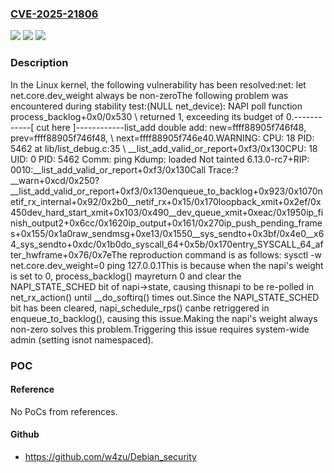 ### [CVE-2025-21806](https://cve.mitre.org/cgi-bin/cvename.cgi?name=CVE-2025-21806)
![](https://img.shields.io/static/v1?label=Product&message=Linux&color=blue)
![](https://img.shields.io/static/v1?label=Version&message=e3876605450979fe52a1a03e7eb78a89bf59e76a%3C%20d0e0f9c8218826926d7692980c98236d9f21fd3c%20&color=brighgreen)
![](https://img.shields.io/static/v1?label=Vulnerability&message=n%2Fa&color=brighgreen)

### Description

In the Linux kernel, the following vulnerability has been resolved:net: let net.core.dev_weight always be non-zeroThe following problem was encountered during stability test:(NULL net_device): NAPI poll function process_backlog+0x0/0x530 \	returned 1, exceeding its budget of 0.------------[ cut here ]------------list_add double add: new=ffff88905f746f48, prev=ffff88905f746f48, \	next=ffff88905f746e40.WARNING: CPU: 18 PID: 5462 at lib/list_debug.c:35 \	__list_add_valid_or_report+0xf3/0x130CPU: 18 UID: 0 PID: 5462 Comm: ping Kdump: loaded Not tainted 6.13.0-rc7+RIP: 0010:__list_add_valid_or_report+0xf3/0x130Call Trace:? __warn+0xcd/0x250? __list_add_valid_or_report+0xf3/0x130enqueue_to_backlog+0x923/0x1070netif_rx_internal+0x92/0x2b0__netif_rx+0x15/0x170loopback_xmit+0x2ef/0x450dev_hard_start_xmit+0x103/0x490__dev_queue_xmit+0xeac/0x1950ip_finish_output2+0x6cc/0x1620ip_output+0x161/0x270ip_push_pending_frames+0x155/0x1a0raw_sendmsg+0xe13/0x1550__sys_sendto+0x3bf/0x4e0__x64_sys_sendto+0xdc/0x1b0do_syscall_64+0x5b/0x170entry_SYSCALL_64_after_hwframe+0x76/0x7eThe reproduction command is as follows:  sysctl -w net.core.dev_weight=0  ping 127.0.0.1This is because when the napi's weight is set to 0, process_backlog() mayreturn 0 and clear the NAPI_STATE_SCHED bit of napi->state, causing thisnapi to be re-polled in net_rx_action() until __do_softirq() times out.Since the NAPI_STATE_SCHED bit has been cleared, napi_schedule_rps() canbe retriggered in enqueue_to_backlog(), causing this issue.Making the napi's weight always non-zero solves this problem.Triggering this issue requires system-wide admin (setting isnot namespaced).

### POC

#### Reference
No PoCs from references.

#### Github
- https://github.com/w4zu/Debian_security


